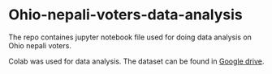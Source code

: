 # Ohio-nepali-voters-data-analysis 
The repo containes jupyter notebook file used for doing data analysis on Ohio nepali voters.

Colab was used for data analysis.
The dataset can be found in [Google drive](https://drive.google.com/drive/folders/1nECqRv3IBYPM1a7QBnAG2KbdJ-jCsDS5?usp=sharing).

